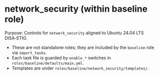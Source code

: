 
# network_security (within baseline role)

Purpose: Controls for `network_security` aligned to Ubuntu 24.04 LTS DISA‑STIG.

* These are not standalone roles; they are included by the `baseline` role via `import_tasks`.
* Each task file is guarded by `enable_*` switches in `roles/baseline/defaults/main.yml`.
* Templates are under `roles/baseline/network_security/templates/`.
